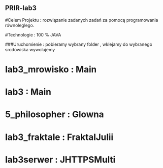 ## PRIR-lab3


#Celem Projektu :  rozwiązanie zadanych zadań za pomocą programowania równoleglego.

#Technologie :  100 % JAVA 

###Uruchomienie :  pobieramy wybrany folder , wklejamy do wybranego srodowiska wywolujemy 
  # lab3_mrowisko  :  Main
  # lab3  :  Main 
  # 5_philosopher  : Glowna 
  # lab3_fraktale :  FraktalJulii
  # lab3serwer : JHTTPSMulti
  
  

